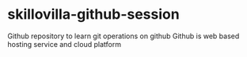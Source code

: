 # skillovilla-github-session
Github repository to learn git operations on github
Github is web based hosting service and cloud platform
